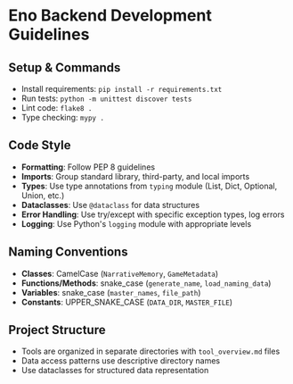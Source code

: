 # Eno Backend Development Guidelines

## Setup & Commands
- Install requirements: `pip install -r requirements.txt`
- Run tests: `python -m unittest discover tests`
- Lint code: `flake8 .`
- Type checking: `mypy .`

## Code Style
- **Formatting**: Follow PEP 8 guidelines
- **Imports**: Group standard library, third-party, and local imports
- **Types**: Use type annotations from `typing` module (List, Dict, Optional, Union, etc.)
- **Dataclasses**: Use `@dataclass` for data structures
- **Error Handling**: Use try/except with specific exception types, log errors
- **Logging**: Use Python's `logging` module with appropriate levels

## Naming Conventions
- **Classes**: CamelCase (`NarrativeMemory`, `GameMetadata`)
- **Functions/Methods**: snake_case (`generate_name`, `load_naming_data`)
- **Variables**: snake_case (`master_names`, `file_path`)
- **Constants**: UPPER_SNAKE_CASE (`DATA_DIR`, `MASTER_FILE`)

## Project Structure
- Tools are organized in separate directories with `tool_overview.md` files
- Data access patterns use descriptive directory names
- Use dataclasses for structured data representation